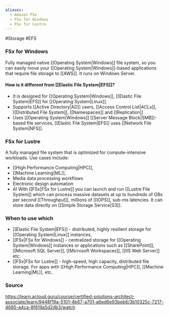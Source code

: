```yaml
---
aliases:
  - Amazon FSx
  - FSx for Windows
  - FSx for Lustre
---
```

#Storage #EFS

### FSx for Windows
Fully managed native [[Operating System|Windows]] file system, so you can easily move your [[Operating System|Windows]]-based applications that require file storage to [[AWS]].
It runs on Windows Server.
#### How is it different from [[Elastic File System|EFS]]?
* It is designed for [[Operating System|Windows]], [[Elastic File System|EFS]] for [[Operating System|Linux]].
* Supports [[Active Directory|AD]] users, [[Access Control List|ACLs]], [[Distributed File System]], [[Namespaces]] and [[Replication]]
* Uses [[Operating System|Windows]] [[Server Message Block|SMB]]-based file services, [[Elastic File System|EFS]] uses [[Network File System|NFS]].
### FSx for Lustre
A fully managed file system that is optimized for compute-intensive workloads. Use cases include:
* [[High Performance Computing|HPC]],
* [[Machine Learning|ML]],
* Media data processing workflows
* Electronic design automation
* AI
With [[FSx|FSx for Lustre]] you can launch and run [[Lustre File System]] which can process massive datasets at up to hundreds of GBs per second [[Throughput]], millions of [[IOPS]], sub-ms latencies.
It can store data directly on [[Simple Storage Service|S3]].

### When to use which
* [[Elastic File System|EFS]] - distributed, highly resilient storage for [[Operating System|Linux]] instances,
* [[FSx|FSx for Windows]] - centralized storage for [[Operating System|Windows]] instances or applications such as [[SharePoint]], [[Microsoft SQL Server]], [[Microsoft Workspaces]], [[IIS Web Server]] etc.
* [[FSx|FSx for Lustre]] - high-speed, high capacity, distributed file storage. For apps with [[High Performance Computing|HPC]], [[Machine Learning|ML]], etc. 
### Source
https://learn.acloud.guru/course/certified-solutions-architect-associate/learn/9448f19a-5101-4b67-a701-a6ed6e93beb6/3b10325c-7217-4685-a4ca-8f819a5d2db3/watch